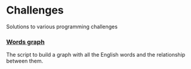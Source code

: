 # Challenges
Solutions to various programming challenges


### [Words graph](https://github.com/webmalc/challenges/tree/master/words_graph/)

The script to build a graph with all the English words and the relationship between them.
